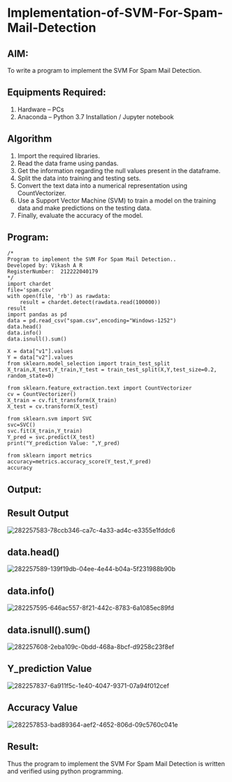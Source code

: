 # Implementation-of-SVM-For-Spam-Mail-Detection

## AIM:
To write a program to implement the SVM For Spam Mail Detection.

## Equipments Required:
1. Hardware – PCs
2. Anaconda – Python 3.7 Installation / Jupyter notebook

## Algorithm
1. Import the required libraries.
2. Read the data frame using pandas. 
3. Get the information regarding the null values present in the dataframe.
4. Split the data into training and testing sets.
5. Convert the text data into a numerical representation using CountVectorizer.
6. Use a Support Vector Machine (SVM) to train a model on the training data and make predictions on the testing data.
7. Finally, evaluate the accuracy of the model.

## Program:
```
/*
Program to implement the SVM For Spam Mail Detection..
Developed by: Vikash A R
RegisterNumber:  212222040179
*/
import chardet 
file='spam.csv'
with open(file, 'rb') as rawdata: 
    result = chardet.detect(rawdata.read(100000))
result
import pandas as pd
data = pd.read_csv("spam.csv",encoding="Windows-1252")
data.head()
data.info()
data.isnull().sum()

X = data["v1"].values
Y = data["v2"].values
from sklearn.model_selection import train_test_split
X_train,X_test,Y_train,Y_test = train_test_split(X,Y,test_size=0.2, random_state=0)

from sklearn.feature_extraction.text import CountVectorizer
cv = CountVectorizer()
X_train = cv.fit_transform(X_train)
X_test = cv.transform(X_test)

from sklearn.svm import SVC
svc=SVC()
svc.fit(X_train,Y_train)
Y_pred = svc.predict(X_test)
print("Y_prediction Value: ",Y_pred)

from sklearn import metrics
accuracy=metrics.accuracy_score(Y_test,Y_pred)
accuracy
```

## Output:

## Result Output

![282257583-78ccb346-ca7c-4a33-ad4c-e3355e1fddc6](https://github.com/VIKASHAR/Implementation-of-SVM-For-Spam-Mail-Detection/assets/119405655/2006ebd7-0da9-4d49-b536-6e8ae84a09e3)

## data.head()

![282257589-139f19db-04ee-4e44-b04a-5f231988b90b](https://github.com/VIKASHAR/Implementation-of-SVM-For-Spam-Mail-Detection/assets/119405655/332aee83-052e-43df-85c5-5a5892d0a8b0)

## data.info()

![282257595-646ac557-8f21-442c-8783-6a1085ec89fd](https://github.com/VIKASHAR/Implementation-of-SVM-For-Spam-Mail-Detection/assets/119405655/2b54c627-0df8-49aa-a714-6a63ebb24678)

## data.isnull().sum()

![282257608-2eba109c-0bdd-468a-8bcf-d9258c23f8ef](https://github.com/VIKASHAR/Implementation-of-SVM-For-Spam-Mail-Detection/assets/119405655/ca6f7181-50ea-4907-9b9f-dcb61ef6ca9f)

## Y_prediction Value

![282257837-6a911f5c-1e40-4047-9371-07a94f012cef](https://github.com/VIKASHAR/Implementation-of-SVM-For-Spam-Mail-Detection/assets/119405655/ebcbd919-d4b3-4fb9-96a2-ee33be6a8a0b)

## Accuracy Value

![282257853-bad89364-aef2-4652-806d-09c5760c041e](https://github.com/VIKASHAR/Implementation-of-SVM-For-Spam-Mail-Detection/assets/119405655/22e30b8b-47e1-4c00-a8e3-6d3b711f641f)



## Result:
Thus the program to implement the SVM For Spam Mail Detection is written and verified using python programming.

